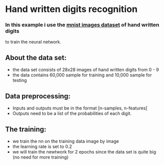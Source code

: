 # Hand written digits recognition
### In this example i use the [mnist images dataset](http://yann.lecun.com/exdb/mnist/) of hand written digits 
to train the neural network.


## About the data set:
- the data set consists of 28x28 images of hand written digits from 0 - 9
- the data contains 60,000 sample for training and 10,000 sample for testing

## Data preprocessing:
- Inputs and outputs must be in the format [n-samples, n-features]
- Outputs need to be a list of the probabilities of each digit.

## The training:
- we train the nn on the training data image by image
- the learning rate is set to 0.2 
- we will train the newtwork for 2 epochs since the data set is quite big (no need for more training)
